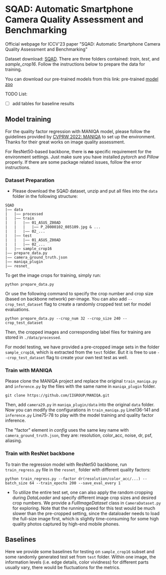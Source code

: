 # SQAD: Automatic Smartphone Camera Quality Assessment and Benchmarking
Official webpage for ICCV'23 paper "SQAD: Automatic Smartphone Camera Quality Assessment and Benchmarking"<br>

Dataset download: [SQAD](). There are three folders contained: *train*, *test*, and *sample_crop16*. Follow the instructions below to prepare the data for training.<br>

You can download our pre-trained models from this link: pre-trained [model zoo]()

TODO List:
- [ ] add tables for baseline results

## Model training

For the quality factor regression with MANIQA model, please follow the guidelines provided by [CVPRW 2022: MANIQA](https://github.com/IIGROUP/MANIQA) to set up the environment. Thanks for their great works on image quality assessment.<br>

For ResNet50-based backbone, there is **no** specific requirement for the environment settings. Just make sure you have installed *pytorch* and *Pillow* properly. If there are some package related issues, follow the error instructions.

### Dataset Preparation
* Please download the SQAD dataset, unzip and put all files into the `data` folder in the following structure:
```
SQAD
|—— data
|	|—— processed
|	|—— train
|	|	|—— 01_ASUS_Z00AD
|	|	|	|—— P_20000102_085109.jpg & ...
|	|	|—— 02_...
|	|—— test
|	|	|—— 01_ASUS_Z00AD
|	|	|—— 02_...
|	|—— sample_crop16
|—— prepare_data.py
|—— camera_ground_truth.json
|—— maniqa_plugin
|—— resnet_
```
To get the image crops for training, simply run:
```
python prepare_data.py
```
Or use the following command to specify the crop number and crop size (based on backbone network) per-image. You can also add `--crop_test_dataset` flag to create a randomly cropped test set for model evaluations.
```
python prepare_data.py --crop_num 32 --crop_size 240 --crop_test_dataset
```
Then, the cropped images and corresponding label files for training are stored in `./data/processed`.<br>

For model testing, we have provided a pre-cropped image sets in the folder `sample_crop16`, which is extracted from the `test` folder. But it is free to use `--crop_test_dataset` flag to create your own test test as well.

### Train with MANIQA
Please clone the MANIQA project and replace the original `train_maniqa.py` and `inference.py` by the files with the same name in `maniqa_plugin` folder.
```
git clone https://github.com/IIGROUP/MANIQA.git
```
Then, add `camera29.py` in `maniqa_plugin/data` into the original `data` folder. Now you can modify the configurations in `train_maniqa.py` Line136-141 and `inference.py` Line75-78 to play with the model training and quality factor inference.

The "factor" element in *config* uses the same key name with `camera_ground_truth.json`, they are: resolution, color_acc, noise, dr, psf, aliasing.


### Train with ResNet backbone

To train the regression model with ResNet50 backbone, run `train_regress.py` file in the `resnet_` folder with different quality factors:
```
python train_regress.py --factor dr(resolution/color_acc/...) --batch_size 64 --train_epochs 200 --save_eval_every 1
```

* To utilize the entire test set, one can also apply the random cropping during *DataLoader* and specify different image crop sizes and desired crop numbers. We provide a *FullImageDataset* class in `CameraDataset.py` for exploring. Note that the running speed for this test would be much slower than the pre-cropped setting, since the dataloader needs to load the full-size image first, which is slightly time-consuming for some high quality photos captured by high-end mobile phones.


## Baselines
Here we provide some baselines for testing on `sample_crop16` subset and some randomly generated test set from `test` folder. Within one image, the information levels (i.e. edge details, color vividness) for different parts usually vary, there would be fluctuations for the metrics.
